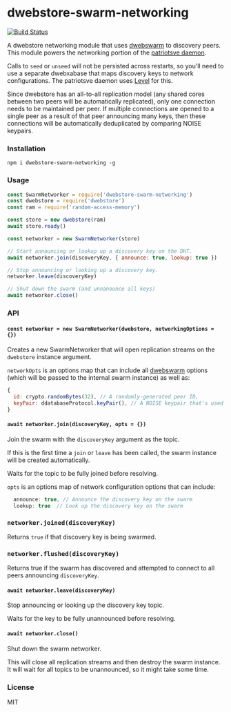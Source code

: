 # dwebstore-swarm-networking
[![Build Status](https://travis-ci.com/andrewosh/dwebstore-swarm-networking.svg?branch=master)](https://travis-ci.com/andrewosh/dwebstore-swarm-networking)

A dwebstore networking module that uses [dwebswarm](https://github.com/dwebswarm/network) to discovery peers. This module powers the networking portion of the [patriotsve daemon](https://github.com/andrewosh/patriotsve-daemon).

Calls to `seed` or `unseed` will not be persisted across restarts, so you'll need to use a separate dwebxabase that maps discovery keys to network configurations. The patriotsve daemon uses [Level](https://github.com/level/level) for this.

Since dwebstore has an all-to-all replication model (any shared cores between two peers will be automatically replicated), only one connection needs to be maintained per peer. If multiple connections are opened to a single peer as a result of that peer announcing many keys, then these connections will be automatically deduplicated by comparing NOISE keypairs.

### Installation
```
npm i dwebstore-swarm-networking -g
```

### Usage
```js
const SwarmNetworker = require('dwebstore-swarm-networking')
const dwebstore = require('dwebstore')
const ram = require('random-access-memory')

const store = new dwebstore(ram)
await store.ready()

const networker = new SwarmNetworker(store)

// Start announcing or lookup up a discovery key on the DHT.
await networker.join(discoveryKey, { announce: true, lookup: true })

// Stop announcing or looking up a discovery key.
networker.leave(discoveryKey)

// Shut down the swarm (and unnanounce all keys)
await networker.close()
```

### API

#### `const networker = new SwarmNetworker(dwebstore, networkingOptions = {})`
Creates a new SwarmNetworker that will open replication streams on the `dwebstore` instance argument.

`networkOpts` is an options map that can include all [dwebswarm](https://github.com/dwebswarm/dwebswarm) options (which will be passed to the internal swarm instance) as well as:
```js
{
  id: crypto.randomBytes(32), // A randomly-generated peer ID,
  keyPair: ddatabaseProtocol.keyPair(), // A NOISE keypair that's used across all connections.
}
```

#### `await networker.join(discoveryKey, opts = {})`
Join the swarm with the `discoveryKey` argument as the topic.

If this is the first time a `join` or `leave` has been called, the swarm instance will be created automatically.

Waits for the topic to be fully joined before resolving.

`opts` is an options map of network configuration options that can include:
```js
  announce: true, // Announce the discovery key on the swarm
  lookup: true  // Look up the discovery key on the swarm
```

### `networker.joined(discoveryKey)`
Returns `true` if that discovery key is being swarmed.

### `networker.flushed(discoveryKey)`
Returns true if the swarm has discovered and attempted to connect to all peers announcing `discoveryKey`.

#### `await networker.leave(discoveryKey)`
Stop announcing or looking up the discovery key topic.

Waits for the key to be fully unannounced before resolving.

#### `await networker.close()`
Shut down the swarm networker.

This will close all replication streams and then destroy the swarm instance. It will wait for all topics to be unannounced, so it might take some time.

### License
MIT
